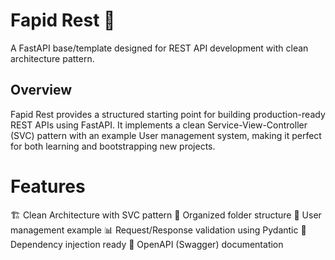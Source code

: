 # Fapid Rest 🚀

A FastAPI base/template designed for REST API development with clean architecture pattern.

## Overview

Fapid Rest provides a structured starting point for building production-ready REST APIs using FastAPI. It implements a clean Service-View-Controller (SVC) pattern with an example User management system, making it perfect for both learning and bootstrapping new projects.

# Features

🏗️ Clean Architecture with SVC pattern
📁 Organized folder structure
👤 User management example
📊 Request/Response validation using Pydantic
🎯 Dependency injection ready
📝 OpenAPI (Swagger) documentation